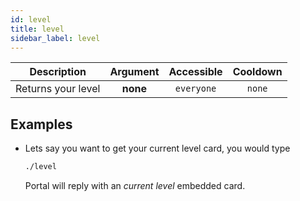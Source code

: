 ```yaml
---
id: level
title: level
sidebar_label: level
---
```


|    Description     | Argument | Accessible | Cooldown |
| :----------------: | :------: | :--------: | :------: |
| Returns your level | __none__ | `everyone` |  `none`  |

## Examples

* Lets say you want to get your current level card, you would type
    ```bash
    ./level
    ```

    Portal will reply with an _current level_ embedded card.
